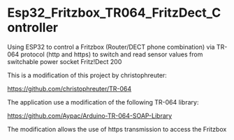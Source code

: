 # Esp32_Fritzbox_TR064_FritzDect_Controller
Using ESP32 to control a Fritzbox (Router/DECT phone combination) via TR-064 protocol (http and https) to switch and read sensor values from switchable power socket Fritz!Dect 200

This is a modification of this project by christophreuter:

https://github.com/christophreuter/TR-064

The application use a modification of the following TR-064 library:

https://github.com/Aypac/Arduino-TR-064-SOAP-Library

The modification allows the use of https transmission to access the Fritzbox


